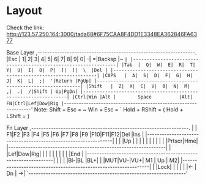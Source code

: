 # Layout

 Check the link: http://123.57.250.164:3000/tada68#6F75CAA8F4DD1E3348EA362846FA6377


 Base Layer
,----------------------------------------------------------------.
|Esc | 1|  2|  3|  4|  5|  6|  7|  8|  9|  0|  -|  =|Backsp |~ ` |
|----------------------------------------------------------------|
|Tab  |  Q|  W|  E|  R|  T|  Y|  U|  I|  O|  P|  [|  ]|  \  |Del |
|----------------------------------------------------------------|
|CAPS   |  A|  S|  D|  F|  G|  H|  J|  K|  L|  ;|  '|Return |PgUp|
|----------------------------------------------------------------|
|Shift   |  Z|  X|  C|  V|  B|  N|  M|  ,|  .|  /|Shift | Up|PgDn|
|----------------------------------------------------------------|
|Ctrl|Win |Alt |        Space          |Alt| FN|Ctrl|Lef|Dow|Rig |
`----------------------------------------------------------------'
Note: Shift + Esc = ~
      Win   + Esc = `
      Hold  + RShift = (
      Hold  + LShift = )


 Fn Layer
,----------------------------------------------------------------.
|   | F1|F2 |F3 |F4 |F5 |F6 |F7 |F8 |F9 |F10|F11|F12|Del    |Ins |
|----------------------------------------------------------------|
|     |   |Up |   |   |   |   |   |   |   |   |   |   |Prtscr|Hme|
|----------------------------------------------------------------|
|      |Lef|Dow|Rig|   |   |   |   |   |   |   |   |        |End |
|----------------------------------------------------------------|
|        |   |   |Bl-|BL |BL+|   |   |MUT|VU-|VU+|  M1  | Up | M2|
|----------------------------------------------------------------|
|    |Lock|    |                       |   |   |    |<- | Dn | ->|
`----------------------------------------------------------------'
